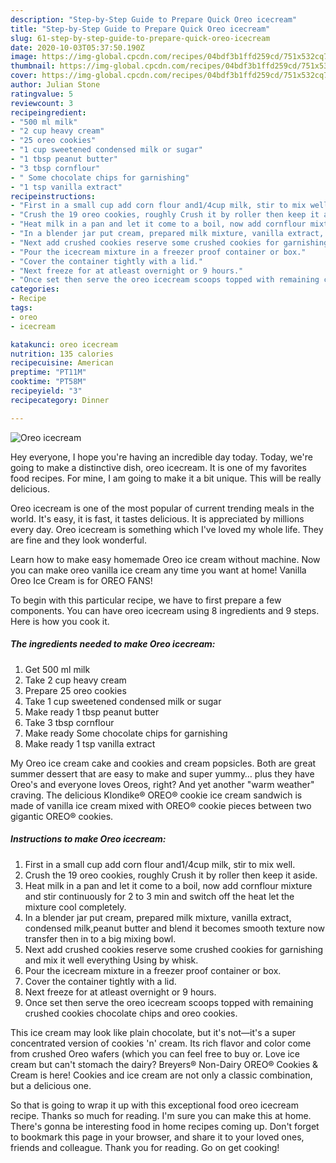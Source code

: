 ```yaml
---
description: "Step-by-Step Guide to Prepare Quick Oreo icecream"
title: "Step-by-Step Guide to Prepare Quick Oreo icecream"
slug: 61-step-by-step-guide-to-prepare-quick-oreo-icecream
date: 2020-10-03T05:37:50.190Z
image: https://img-global.cpcdn.com/recipes/04bdf3b1ffd259cd/751x532cq70/oreo-icecream-recipe-main-photo.jpg
thumbnail: https://img-global.cpcdn.com/recipes/04bdf3b1ffd259cd/751x532cq70/oreo-icecream-recipe-main-photo.jpg
cover: https://img-global.cpcdn.com/recipes/04bdf3b1ffd259cd/751x532cq70/oreo-icecream-recipe-main-photo.jpg
author: Julian Stone
ratingvalue: 5
reviewcount: 3
recipeingredient:
- "500 ml milk"
- "2 cup heavy cream"
- "25 oreo cookies"
- "1 cup sweetened condensed milk or sugar"
- "1 tbsp peanut butter"
- "3 tbsp cornflour"
- " Some chocolate chips for garnishing"
- "1 tsp vanilla extract"
recipeinstructions:
- "First in a small cup add corn flour and1/4cup milk, stir to mix well."
- "Crush the 19 oreo cookies, roughly Crush it by roller then keep it aside."
- "Heat milk in a pan and let it come to a boil, now add cornflour mixture and stir continuously for 2 to 3 min and switch off the heat let the mixture cool completely."
- "In a blender jar put cream, prepared milk mixture, vanilla extract, condensed milk,peanut butter and blend it becomes smooth texture now transfer then in to a big mixing bowl."
- "Next add crushed cookies reserve some crushed cookies for garnishing and mix it well everything Using by whisk."
- "Pour the icecream mixture in a freezer proof container or box."
- "Cover the container tightly with a lid."
- "Next freeze for at atleast overnight or 9 hours."
- "Once set then serve the oreo icecream scoops topped with remaining crushed cookies chocolate chips and oreo cookies."
categories:
- Recipe
tags:
- oreo
- icecream

katakunci: oreo icecream 
nutrition: 135 calories
recipecuisine: American
preptime: "PT11M"
cooktime: "PT58M"
recipeyield: "3"
recipecategory: Dinner

---
```



![Oreo icecream](https://img-global.cpcdn.com/recipes/04bdf3b1ffd259cd/751x532cq70/oreo-icecream-recipe-main-photo.jpg)

Hey everyone, I hope you're having an incredible day today. Today, we're going to make a distinctive dish, oreo icecream. It is one of my favorites food recipes. For mine, I am going to make it a bit unique. This will be really delicious.

Oreo icecream is one of the most popular of current trending meals in the world. It's easy, it is fast, it tastes delicious. It is appreciated by millions every day. Oreo icecream is something which I've loved my whole life. They are fine and they look wonderful.

Learn how to make easy homemade Oreo ice cream without machine. Now you can make oreo vanilla ice cream any time you want at home! Vanilla Oreo Ice Cream is for OREO FANS!


To begin with this particular recipe, we have to first prepare a few components. You can have oreo icecream using 8 ingredients and 9 steps. Here is how you cook it.

<!--inarticleads1-->

##### The ingredients needed to make Oreo icecream:

1. Get 500 ml milk
1. Take 2 cup heavy cream
1. Prepare 25 oreo cookies
1. Take 1 cup sweetened condensed milk or sugar
1. Make ready 1 tbsp peanut butter
1. Take 3 tbsp cornflour
1. Make ready  Some chocolate chips for garnishing
1. Make ready 1 tsp vanilla extract


My Oreo ice cream cake and cookies and cream popsicles. Both are great summer dessert that are easy to make and super yummy… plus they have Oreo&#39;s and everyone loves Oreos, right? And yet another &#34;warm weather&#34; craving. The delicious Klondike® OREO® cookie ice cream sandwich is made of vanilla ice cream mixed with OREO® cookie pieces between two gigantic OREO® cookies. 

<!--inarticleads2-->

##### Instructions to make Oreo icecream:

1. First in a small cup add corn flour and1/4cup milk, stir to mix well.
1. Crush the 19 oreo cookies, roughly Crush it by roller then keep it aside.
1. Heat milk in a pan and let it come to a boil, now add cornflour mixture and stir continuously for 2 to 3 min and switch off the heat let the mixture cool completely.
1. In a blender jar put cream, prepared milk mixture, vanilla extract, condensed milk,peanut butter and blend it becomes smooth texture now transfer then in to a big mixing bowl.
1. Next add crushed cookies reserve some crushed cookies for garnishing and mix it well everything Using by whisk.
1. Pour the icecream mixture in a freezer proof container or box.
1. Cover the container tightly with a lid.
1. Next freeze for at atleast overnight or 9 hours.
1. Once set then serve the oreo icecream scoops topped with remaining crushed cookies chocolate chips and oreo cookies.


This ice cream may look like plain chocolate, but it&#39;s not—it&#39;s a super concentrated version of cookies &#39;n&#39; cream. Its rich flavor and color come from crushed Oreo wafers (which you can feel free to buy or. Love ice cream but can&#39;t stomach the dairy? Breyers® Non-Dairy OREO® Cookies &amp; Cream is here! Cookies and ice cream are not only a classic combination, but a delicious one. 

So that is going to wrap it up with this exceptional food oreo icecream recipe. Thanks so much for reading. I'm sure you can make this at home. There's gonna be interesting food in home recipes coming up. Don't forget to bookmark this page in your browser, and share it to your loved ones, friends and colleague. Thank you for reading. Go on get cooking!
